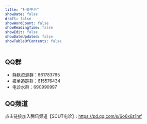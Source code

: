 ```yaml
---
title: "社交平台"
showDate: false
draft: false
showWordCount: false
showReadingTime: false
showEdit: false
showDateUpdated: false
showTableOfContents: false
---
```


## QQ群
- 静默资源群：661783765
- 报单追踪群：615576434
- 电诊水群：690990997

## QQ频道
点击链接加入腾讯频道【SCUT电诊】：https://pd.qq.com/s/6o6x6z1mf
